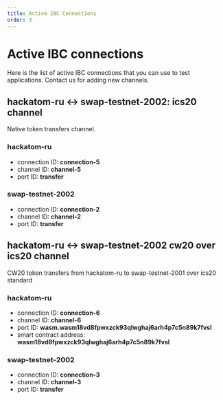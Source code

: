 ```yaml
---
title: Active IBC Connections
order: 3
---
```


# Active IBC connections

Here is the list of active IBC connections that you can use to test applications. Contact us for adding new channels.

## hackatom-ru <-> swap-testnet-2002: ics20 channel

Native token transfers channel.

### hackatom-ru

- connection ID: **connection-5**
- channel ID:    **channel-5**
- port ID:       **transfer**

### swap-testnet-2002

- connection ID: **connection-2**
- channel ID:    **channel-2**
- port ID:       **transfer**

## hackatom-ru <-> swap-testnet-2002 cw20 over ics20 channel

CW20 token transfers from hackatom-ru to swap-testnet-2001 over ics20 standard

### hackatom-ru

- connection ID:          **connection-6**
- channel ID:             **channel-6**
- port ID:                **wasm.wasm18vd8fpwxzck93qlwghaj6arh4p7c5n89k7fvsl**
- smart contract address: **wasm18vd8fpwxzck93qlwghaj6arh4p7c5n89k7fvsl**

### swap-testnet-2002

- connection ID: **connection-3**
- channel ID:    **channel-3**
- port ID:       **transfer**
